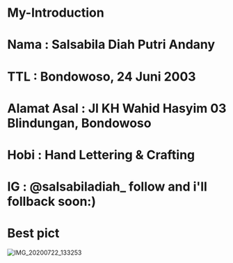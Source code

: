 # My-Introduction
# Nama : Salsabila Diah Putri Andany
# TTL : Bondowoso, 24 Juni 2003
# Alamat Asal : Jl KH Wahid Hasyim 03 Blindungan, Bondowoso
# Hobi : Hand Lettering & Crafting
# IG : @salsabiladiah_  follow and i'll follback soon:)
# Best pict
![IMG_20200722_133253](https://user-images.githubusercontent.com/60590053/88143860-20d4e900-cc22-11ea-8fc0-0b9979b0219d.jpg)
